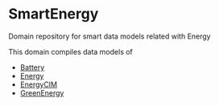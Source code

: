 # SmartEnergy
Domain repository for smart data models related with Energy

This domain compiles data models of 
- [Battery](https://github.com/smart-data-models/dataModel.Battery/tree/master)
- [Energy](https://github.com/smart-data-models/dataModel.Energy/tree/master)
- [EnergyCIM](https://github.com/smart-data-models/dataModel.EnergyCIM/tree/master)
- [GreenEnergy](https://github.com/smart-data-models/dataModel.GreenEnergy/tree/master)
